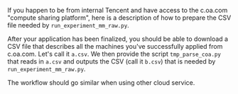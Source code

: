 If you happen to be from internal Tencent and have access to the c.oa.com "compute sharing platform",
here is a description of how to prepare the CSV file needed by `run_experiment_mm_raw.py`.

After your application has been finalized, you should be able to download a CSV file
that describes all the machines you've successfully applied from c.oa.com. 
Let's call it `a.csv`.
We then provide the script `tmp_parse_coa.py` that reads in `a.csv` 
and outputs the CSV (call it `b.csv`) that is needed by `run_experiment_mm_raw.py`.  

The workflow should go similar when using other cloud service.

